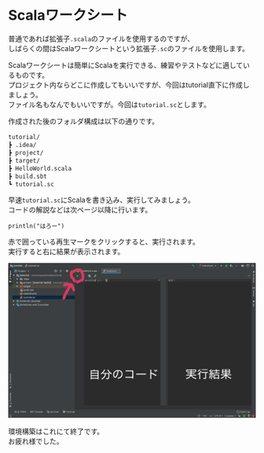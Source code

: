 # Scalaワークシート
普通であれば拡張子`.scala`のファイルを使用するのですが、  
しばらくの間はScalaワークシートという拡張子`.sc`のファイルを使用します。  

Scalaワークシートは簡単にScalaを実行できる、練習やテストなどに適しているものです。  
プロジェクト内ならどこに作成してもいいですが、今回はtutorial直下に作成しましょう。  
ファイル名もなんでもいいですが。今回は`tutorial.sc`とします。

作成された後のフォルダ構成は以下の通りです。
```
tutorial/
┣ .idea/
┣ project/
┣ target/
┣ HelloWorld.scala
┣ build.sbt
┗ tutorial.sc
```


早速`tutorial.sc`にScalaを書き込み、実行してみましょう。  
コードの解説などは次ページ以降に行います。  
```scala:tutorial.sc
println("はろー")
```

赤で囲っている再生マークをクリックすると、実行されます。  
実行すると右に結果が表示されます。

![run](../img/setup/worksheet/run.png)

環境構築はこれにて終了です。  
お疲れ様でした。
